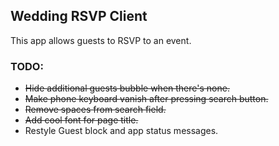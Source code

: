 ## Wedding RSVP Client

This app allows guests to RSVP to an event.

### TODO:
- ~~Hide additional guests bubble when there's none.~~
- ~~Make phone keyboard vanish after pressing search button.~~
- ~~Remove spaces from search field.~~
- ~~Add cool font for page title.~~
- Restyle Guest block and app status messages.
